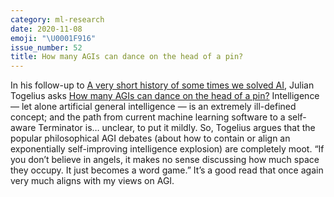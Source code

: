 ```yaml
---
category: ml-research
date: 2020-11-08
emoji: "\U0001F916"
issue_number: 52
title: How many AGIs can dance on the head of a pin?
---
```


In his follow-up to [A very short history of some times we solved AI](https://togelius.blogspot.com/2020/08/a-very-short-history-of-some-times-we.html?utm_campaign=Dynamically%20Typed&utm_medium=email&utm_source=Revue%20newsletter), Julian Togelius asks [How many AGIs can dance on the head of a pin?](https://togelius.blogspot.com/2020/10/how-many-agis-can-dance-on-head-of-pin.html?utm_campaign=Dynamically%20Typed&utm_medium=email&utm_source=Revue%20newsletter) Intelligence — let alone artificial general intelligence — is an extremely ill-defined concept; and the path from current machine learning software to a self-aware Terminator is… unclear, to put it mildly.
So, Togelius argues that the popular philosophical AGI debates (about how to contain or align an exponentially self-improving intelligence explosion) are completely moot.
“If you don’t believe in angels, it makes no sense discussing how much space they occupy.
It just becomes a word game.” It’s a good read that once again very much aligns with my views on AGI.